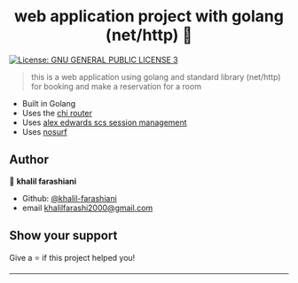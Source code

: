<h1 align="center">web application project with golang (net/http) 👋</h1>
<p>
  <a href="#" target="_blank">
    <img alt="License: GNU GENERAL PUBLIC LICENSE 3" src="https://img.shields.io/badge/License-GNU GENERAL PUBLIC LICENSE 3-yellow.svg" />
  </a>
</p>

> this is a web application using golang and standard library (net/http) for booking and make a reservation for a room

- Built in Golang
- Uses the [chi router](github.com/go-chi/chi)
- Uses [alex edwards scs session management](github.com/alexedwards/scs)
- Uses [nosurf](github.com/justinas/nosurf)

## Author

👤 **khalil farashiani**


* Github: [@khalil-farashiani](https://github.com/khalil-farashiani)
* email khalilfarashi2000@gmail.com

## Show your support

Give a ⭐️ if this project helped you!

***
